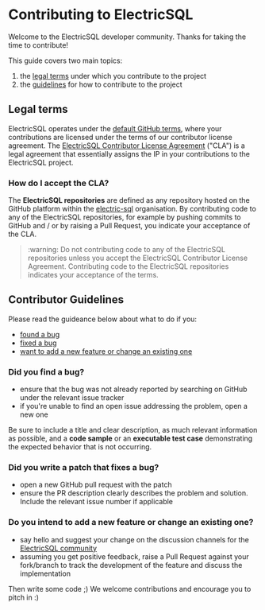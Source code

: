 
# Contributing to ElectricSQL

Welcome to the ElectricSQL developer community. Thanks for taking the time to contribute!

This guide covers two main topics:

1. the [legal terms](#legal-terms) under which you contribute to the project
2. the [guidelines](#contributor-guidelines) for how to contribute to the project

## Legal terms

ElectricSQL operates under the
[default GitHub terms](https://help.github.com/en/articles/github-terms-of-service#6-contributions-under-repository-license),
where your contributions are licensed under the terms of our
contributor license agreement. The
[ElectricSQL Contributor License Agreement](https://github.com/electric-sql/meta/blob/master/CLA.md) ("CLA") is a legal agreement that essentially assigns the IP in your contributions to the ElectricSQL project.

### How do I accept the CLA?

The **ElectricSQL repositories** are defined as any repository hosted on the GitHub platform within the [electric-sql](https://github.com/electric-sql) organisation. By contributing code to any of the ElectricSQL repositories, for example by pushing commits to GitHub and / or by raising a Pull Request, you indicate your acceptance of the CLA.

<blockquote>
  :warning: Do not contributing code to any of the ElectricSQL repositories unless you accept the ElectricSQL Contributor License Agreement. Contributing code to the ElectricSQL repositories indicates your acceptance of the terms.
</blockquote>

## Contributor Guidelines

Please read the guideance below about what to do if you:

- [found a bug](#did-you-find-a-bug)
- [fixed a bug](#did-you-write-a-patch-that-fixes-a-bug)
- [want to add a new feature or change an existing one](#do-you-intend-to-add-a-new-feature-or-change-an-existing-one)

### Did you find a bug?

* ensure that the bug was not already reported by searching on GitHub under the relevant issue tracker
* if you're unable to find an open issue addressing the problem, open a new one

Be sure to include a title and clear description, as much relevant information as possible, and a **code sample** or an **executable test case** demonstrating the expected behavior that is not occurring.

### Did you write a patch that fixes a bug?

* open a new GitHub pull request with the patch
* ensure the PR description clearly describes the problem and solution. Include the relevant issue number if applicable

### Do you intend to add a new feature or change an existing one?

* say hello and suggest your change on the discussion channels for the [ElectricSQL community](https://electric-sql.com/about/community)
* assuming you get positive feedback, raise a Pull Request against your fork/branch to track the development of the feature and discuss the implementation

Then write some code ;) We welcome contributions and encourage you to pitch in :)

